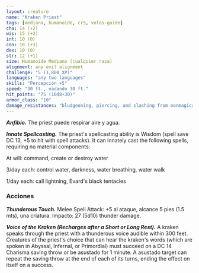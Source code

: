 ```yaml
---
layout: creature
name: "Kraken Priest"
tags: [mediana, humanoide, cr5, volos-guide]
cha: 14 (+2)
wis: 15 (+2)
int: 10 (0)
con: 16 (+3)
dex: 10 (0)
str: 12 (+1)
size: Humanoide Mediano (cualquier raza)
alignment: any evil alignment
challenge: "5 (1,800 XP)"
languages: "any two languages"
skills: "Percepción +5"
speed: "30 ft., nadando 30 ft."
hit_points: "75 (10d8+30)"
armor_class: "10"
damage_resistances: "bludgeoning, piercing, and slashing from nonmagical attacks"
---
```


***Anfibio.*** The priest puede respirar aire y agua.

***Innate Spellcasting.*** The priest's spellcasting ability is Wisdom (spell save DC 13, +5 to hit with spell attacks). It can innately cast the following spells, requiring no material components:

At will: command, create or destroy water

3/day each: control water, darkness, water breathing, water walk

1/day each: call lightning, Evard's black tentacles

### Acciones

***Thunderous Touch.*** Melee Spell Attack: +5 al ataque, alcance 5 pies (1.5 mts), una criatura. Impacto: 27 (5d10) thunder damage.

***Voice of the Kraken (Recharges after a Short or Long Rest).*** A kraken speaks through the priest with a thunderous voice audible within 300 feet. Creatures of the priest's choice that can hear the kraken's words (which are spoken in Abyssal, Infernal, or Primordial) must succeed on a DC 14 Charisma saving throw or be asustado for 1 minute. A asustado target can repeat the saving throw at the end of each of its turns, ending the effect on itself on a success.